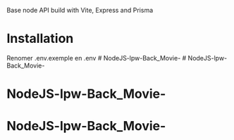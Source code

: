 Base node API build with Vite, Express and Prisma

# Installation

Renomer .env.exemple en .env
#   N o d e J S - l p w - B a c k _ M o v i e -  
 # NodeJS-lpw-Back_Movie-
# NodeJS-lpw-Back_Movie-
# NodeJS-lpw-Back_Movie-
